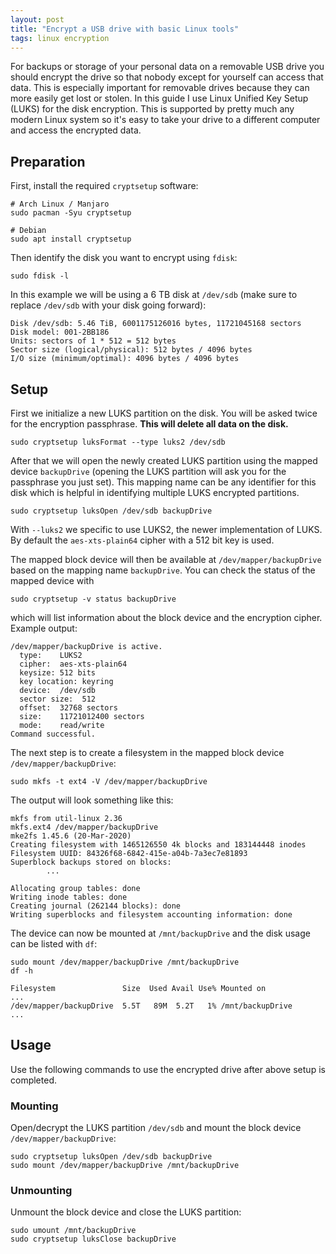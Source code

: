 ```yaml
---
layout: post
title: "Encrypt a USB drive with basic Linux tools"
tags: linux encryption
---
```


For backups or storage of your personal data on a removable USB drive you should encrypt the drive so that nobody except
for yourself can access that data. This is especially important for removable drives because they can more easily get
lost or stolen. In this guide I use Linux Unified Key Setup (LUKS) for the disk encryption. This is supported by pretty
much any modern Linux system so it's easy to take your drive to a different computer and access the encrypted data.

## Preparation

First, install the required `cryptsetup` software:

```shell
# Arch Linux / Manjaro
sudo pacman -Syu cryptsetup

# Debian
sudo apt install cryptsetup
```

Then identify the disk you want to encrypt using `fdisk`:

```shell
sudo fdisk -l
```

In this example we will be using a 6 TB disk at `/dev/sdb` (make sure to replace `/dev/sdb` with your disk going
forward):

```text
Disk /dev/sdb: 5.46 TiB, 6001175126016 bytes, 11721045168 sectors
Disk model: 001-2BB186
Units: sectors of 1 * 512 = 512 bytes
Sector size (logical/physical): 512 bytes / 4096 bytes
I/O size (minimum/optimal): 4096 bytes / 4096 bytes
```

## Setup

First we initialize a new LUKS partition on the disk. You will be asked twice for the encryption passphrase. **This will
delete all data on the disk.**

```shell
sudo cryptsetup luksFormat --type luks2 /dev/sdb
```

After that we will open the newly created LUKS partition using the mapped device `backupDrive` (opening the LUKS
partition will ask you for the passphrase you just set). This mapping name can be any identifier for this disk which is
helpful in identifying multiple LUKS encrypted partitions.

```shell
sudo cryptsetup luksOpen /dev/sdb backupDrive
```

With `--luks2` we specific to use LUKS2, the newer implementation of LUKS. By default the `aes-xts-plain64` cipher with
a 512 bit key is used.

The mapped block device will then be available at `/dev/mapper/backupDrive` based on the mapping name `backupDrive`. You
can check the status of the mapped device with

```shell
sudo cryptsetup -v status backupDrive
```

which will list information about the block device and the encryption cipher. Example output:

```text
/dev/mapper/backupDrive is active.
  type:    LUKS2
  cipher:  aes-xts-plain64
  keysize: 512 bits
  key location: keyring
  device:  /dev/sdb
  sector size:  512
  offset:  32768 sectors
  size:    11721012400 sectors
  mode:    read/write
Command successful.
```

The next step is to create a filesystem in the mapped block device `/dev/mapper/backupDrive`:

```shell
sudo mkfs -t ext4 -V /dev/mapper/backupDrive
```

The output will look something like this:

```text
mkfs from util-linux 2.36
mkfs.ext4 /dev/mapper/backupDrive
mke2fs 1.45.6 (20-Mar-2020)
Creating filesystem with 1465126550 4k blocks and 183144448 inodes
Filesystem UUID: 84326f68-6842-415e-a04b-7a3ec7e81893
Superblock backups stored on blocks:
        ...

Allocating group tables: done
Writing inode tables: done
Creating journal (262144 blocks): done
Writing superblocks and filesystem accounting information: done
```

The device can now be mounted at `/mnt/backupDrive` and the disk usage can be listed with `df`:

```shell
sudo mount /dev/mapper/backupDrive /mnt/backupDrive
df -h
```

```text
Filesystem               Size  Used Avail Use% Mounted on
...
/dev/mapper/backupDrive  5.5T   89M  5.2T   1% /mnt/backupDrive
...
```

## Usage

Use the following commands to use the encrypted drive after above setup is completed.

### Mounting

Open/decrypt the LUKS partition `/dev/sdb` and mount the block device `/dev/mapper/backupDrive`:

```shell
sudo cryptsetup luksOpen /dev/sdb backupDrive
sudo mount /dev/mapper/backupDrive /mnt/backupDrive
```

### Unmounting

Unmount the block device and close the LUKS partition:

```shell
sudo umount /mnt/backupDrive
sudo cryptsetup luksClose backupDrive
```
